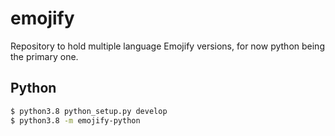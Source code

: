 # emojify
Repository to hold multiple language Emojify versions, for now python being the primary one.

## Python
```bash
$ python3.8 python_setup.py develop
$ python3.8 -m emojify-python

```
